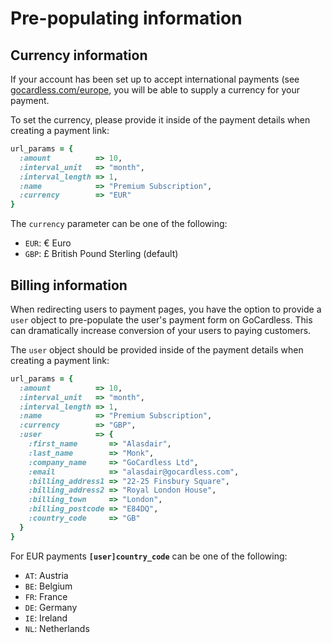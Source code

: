 # Pre-populating information

## Currency information

If your account has been set up to accept international payments (see [gocardless.com/europe](https://gocardless.com/europe), you will be able to supply a currency for your payment.

To set the currency, please provide it inside of the payment details when creating a payment link:

```ruby
url_params = {
  :amount          => 10,
  :interval_unit   => "month",
  :interval_length => 1,
  :name            => "Premium Subscription",
  :currency        => "EUR"
}
```

The `currency` parameter can be one of the following:

* `EUR`: € Euro
* `GBP`: £ British Pound Sterling (default)


## Billing information

When redirecting users to payment pages, you have the option to provide a `user` object to pre-populate the user's payment form on GoCardless. This can dramatically increase conversion of your users to paying customers.  

The `user` object should be provided inside of the payment details when creating a payment link:

```ruby
url_params = {
  :amount          => 10,
  :interval_unit   => "month",
  :interval_length => 1,
  :name            => "Premium Subscription",
  :currency        => "GBP",
  :user            => {
    :first_name       => "Alasdair",
    :last_name        => "Monk",
    :company_name     => "GoCardless Ltd",
    :email            => "alasdair@gocardless.com",
    :billing_address1 => "22-25 Finsbury Square",
    :billing_address2 => "Royal London House",
    :billing_town     => "London",
    :billing_postcode => "E84DQ",
    :country_code     => "GB"
  }
}
```

For EUR payments **`[user]country_code`** can be one of the following:

* `AT`: Austria
* `BE`: Belgium
* `FR`: France
* `DE`: Germany
* `IE`: Ireland
* `NL`: Netherlands